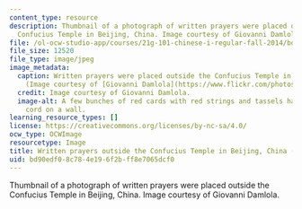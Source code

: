 ```yaml
---
content_type: resource
description: Thumbnail of a photograph of written prayers were placed outside the
  Confucius Temple in Beijing, China. Image courtesy of Giovanni Damlola.
file: /ol-ocw-studio-app/courses/21g-101-chinese-i-regular-fall-2014/bd90edf08c784e196f2bff8e7065dcf0_21g-101f14-th.jpg
file_size: 12520
file_type: image/jpeg
image_metadata:
  caption: Written prayers were placed outside the Confucius Temple in Beijing, China.
    (Image courtesy of [Giovanni Damlola](https://www.flickr.com/photos/latigi/2293414271/).)
  credit: Image courtesy of Giovanni Damlola.
  image-alt: A few bunches of red cards with red strings and tassels hanging on a
    cord on a wall.
learning_resource_types: []
license: https://creativecommons.org/licenses/by-nc-sa/4.0/
ocw_type: OCWImage
resourcetype: Image
title: Written prayers outside the Confucius Temple in Beijing, China (thumbnail)
uid: bd90edf0-8c78-4e19-6f2b-ff8e7065dcf0
---
```

Thumbnail of a photograph of written prayers were placed outside the Confucius Temple in Beijing, China. Image courtesy of Giovanni Damlola.